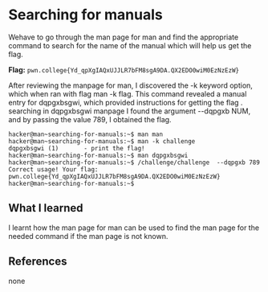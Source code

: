 # Searching for manuals

Wehave to go through the man page for man and find the appropriate command to search for the name of the manual which will help us get the flag.

**Flag:** `pwn.college{Yd_qpXgIAQxUJJLR7bFM8sgA9DA.QX2EDO0wiM0EzNzEzW}`

After reviewing the manpage for man, I discovered the -k  keyword option, which when ran with flag man -k flag. This command revealed a manual entry for dqpgxbsgwi, which provided instructions for getting the flag . searching in dqpgxbsgwi manpage I found the argument  --dqpgxb NUM, and by passing the value 789, I obtained the flag.



```
hacker@man~searching-for-manuals:~$ man man
hacker@man~searching-for-manuals:~$ man -k challenge
dqpgxbsgwi (1)       - print the flag!
hacker@man~searching-for-manuals:~$ man dqpgxbsgwi
hacker@man~searching-for-manuals:~$ /challenge/challenge  --dqpgxb 789
Correct usage! Your flag: pwn.college{Yd_qpXgIAQxUJJLR7bFM8sgA9DA.QX2EDO0wiM0EzNzEzW}
hacker@man~searching-for-manuals:~$
```

## What I learned

I learnt how the man page for man can be used to find the man page for the needed command if the man page is not known.
## References

none